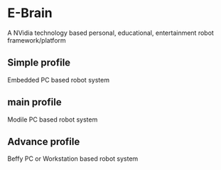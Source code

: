 # E-Brain
A NVidia technology based personal, educational, entertainment robot framework/platform
## Simple profile
Embedded PC based robot system
## main profile
Modile PC based robot system
## Advance profile 
Beffy PC or Workstation based robot system
